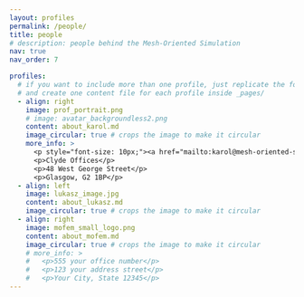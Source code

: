 ```yaml
---
layout: profiles
permalink: /people/
title: people
# description: people behind the Mesh-Oriented Simulation
nav: true
nav_order: 7

profiles:
  # if you want to include more than one profile, just replicate the following block
  # and create one content file for each profile inside _pages/
  - align: right
    image: prof_portrait.png
    # image: avatar_backgroundless2.png
    content: about_karol.md
    image_circular: true # crops the image to make it circular
    more_info: >
      <p style="font-size: 10px;"><a href="mailto:karol@mesh-oriented-solutions.com">karol@mesh-oriented-solutions.com</a> </p>
      <p>Clyde Offices</p>
      <p>48 West George Street</p>
      <p>Glasgow, G2 1BP</p>
  - align: left
    image: lukasz_image.jpg
    content: about_lukasz.md
    image_circular: true # crops the image to make it circular
  - align: right
    image: mofem_small_logo.png
    content: about_mofem.md
    image_circular: true # crops the image to make it circular
    # more_info: >
    #   <p>555 your office number</p>
    #   <p>123 your address street</p>
    #   <p>Your City, State 12345</p>
---
```

<!-- here we will put people hired -->
